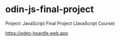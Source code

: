 # odin-js-final-project

Project: JavaScript Final Project (JavaScript Course)

https://eden-heardle.web.app
